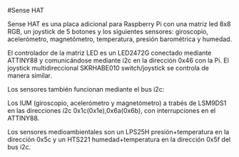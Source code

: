 <!--
---
name: Sense HAT
class: board
type: led,sensor
formfactor: HAT
manufacturer: Raspberry Pi
description: Add-on board that includes an 8×8 RGB LED matrix, 5-button joystick as well as IMU and environmental sensors
url: https://www.raspberrypi.org/products/sense-hat/
image: 'sense-hat.png'
pincount: 40
eeprom: setup
power:
  '1':
  '2':
ground:
  '6':
  '9':
  '14':
  '20':
  '25':
  '30':
  '34':
  '39':
pin:
  '3':
    mode: i2c
  '5':
    mode: i2c
install:
  'devices':
    - 'i2c'
-->
#Sense HAT

Sense HAT es una placa adicional para Raspberry Pi con una matriz led 8x8 RGB, un joystick de 5 botones y los siguientes sensores: giroscopio, acelerómetro, magnetómetro, temperatura, presión barométrica y humedad.

El controlador de la matriz LED es un LED2472G conectado mediante ATTINY88 y comunicándose mediante i2c en la dirección 0x46 con la Pi. El joystick multidireccional SKRHABE010 switch/joystick se controla de manera similar.

Los sensores también funcionan mediante el bus i2c:

Los IUM (giroscopio, acelerómetro y magnetómetro) a trabés de LSM9DS1 en las direcciones i2c 0x1c(0x1e),0x6a(0x6b), con interrupciones en el ATTINY88.

Los sensores medioambientales son un LPS25H presión+temperatura en la dirección 0x5c y un HTS221 humedad+temperatura en la dirección 0x5f del bus i2c.
